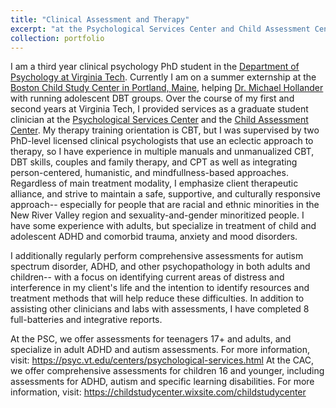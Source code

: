 ```yaml
---
title: "Clinical Assessment and Therapy"
excerpt: "at the Psychological Services Center and Child Assessment Center of Virginia Tech"
collection: portfolio
---
```

I am a third year clinical psychology PhD student in the [Department of Psychology at Virginia Tech](https://psyc.vt.edu/). Currently I am on a summer externship at the [Boston Child Study Center in Portland, Maine](https://bostonchildstudycentermaine.com/), helping [Dr. Michael Hollander](https://bostonchildstudycentermaine.com/michael-hollander) with running adolescent DBT groups. Over the course of my first and second years at Virginia Tech, I provided services as a graduate student clinician at the [Psychological Services Center](https://support.psyc.vt.edu/centers/psc) and the [Child Assessment Center](https://childstudycenter.wixsite.com/childstudycenter). My therapy training orientation is CBT, but I was supervised by two PhD-level licensed clinical psychologists that use an eclectic approach to therapy, so I have experience in multiple manuals and unmanualized CBT, DBT skills, couples and family therapy, and CPT as well as integrating person-centered, humanistic, and mindfullness-based approaches. Regardless of main treatment modality, I emphasize client therapeutic alliance, and strive to maintain a safe, supportive, and culturally responsive approach-- especially for people that are racial and ethnic minorities in the New River Valley region and sexuality-and-gender minoritized people. I have some experience with adults, but specialize in treatment of child and adolescent ADHD and comorbid trauma, anxiety and mood disorders. 

I additionally regularly perform comprehensive assessments for autism spectrum disorder, ADHD, and other psychopathology in both adults and children-- with a focus on identifying current areas of distress and interference in my client's life and the intention to identify resources and treatment methods that will help reduce these difficulties. In addition to assisting other clinicians and labs with assessments, I have completed 8 full-batteries and integrative reports.

At the PSC, we offer assessments for teenagers 17+ and adults, and specialize in adult ADHD and autism assessments. For more information, visit: https://psyc.vt.edu/centers/psychological-services.html At the CAC, we offer comprehensive assessments for children 16 and younger, including assessments for ADHD, autism and specific learning disabilities. For more information, visit: https://childstudycenter.wixsite.com/childstudycenter
